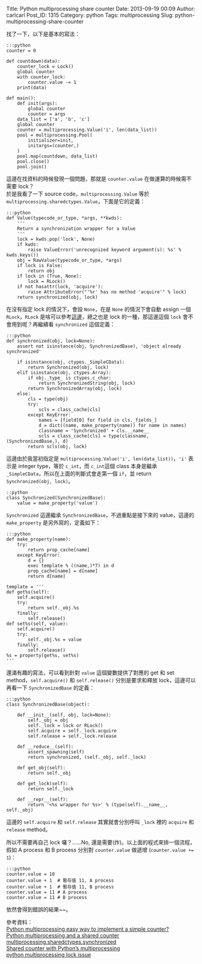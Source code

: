 Title: Python multiprocessing share counter
Date: 2013-09-19 00:09
Author: carlcarl
Post_ID: 1315
Category: python
Tags: multiprocessing
Slug: python-multiprocessing-share-counter

找了一下，以下是基本的寫法：

<!--more-->

	:::python
    counter = 0

    def countdown(data):
        counter_lock = Lock()
        global counter
        with counter_lock:
            counter.value -= 1
        print(data)

    def main():
        def init(args):
            global counter
            counter = args
        data_list = ['a', 'b', 'c']
        global counter
        counter = multiprocessing.Value('i', len(data_list))
        pool = multiprocessing.Pool(
            initializer=init,
            initargs=(counter,)
        )
        pool.map(countdown, data_list)
        pool.close()
        pool.join()

這邊在找資料的時候發現一個問題，那就是 `counter.value`
在做運算的時候需不需要 lock？  
於是我看了一下 source code，`multiprocessing.Value` 等於
`multiprocessing.sharedctypes.Value`，下面是它的定義：

	:::python
    def Value(typecode_or_type, *args, **kwds):
        '''
        Return a synchronization wrapper for a Value
        '''
        lock = kwds.pop('lock', None)
        if kwds:
            raise ValueError('unrecognized keyword argument(s): %s' % kwds.keys())
        obj = RawValue(typecode_or_type, *args)
        if lock is False:
            return obj
        if lock in (True, None):
            lock = RLock()
        if not hasattr(lock, 'acquire'):
            raise AttributeError("'%r' has no method 'acquire'" % lock)
        return synchronized(obj, lock)

在沒有指定 lock 的情況下，會設 `None`，在是 `None` 的情況下會自動 assign
一個 `RLock`，`RLock` 是啥可以參考[這邊][]，總之也是 lock
的一種，那這邊這個 `lock` 會不會用到呢？再繼續看 `synchronized`
這個定義：

	:::python
    def synchronized(obj, lock=None):
        assert not isinstance(obj, SynchronizedBase), 'object already synchronized'

        if isinstance(obj, ctypes._SimpleCData):
            return Synchronized(obj, lock)
        elif isinstance(obj, ctypes.Array):
            if obj._type_ is ctypes.c_char:
                return SynchronizedString(obj, lock)
            return SynchronizedArray(obj, lock)
        else:
            cls = type(obj)
            try:
                scls = class_cache[cls]
            except KeyError:
                names = [field[0] for field in cls._fields_]
                d = dict((name, make_property(name)) for name in names)
                classname = 'Synchronized' + cls.__name__
                scls = class_cache[cls] = type(classname, (SynchronizedBase,), d)
            return scls(obj, lock)

這邊由於我當初指定是 `multiprocessing.Value('i', len(data_list))`，`'i'`
表示是 integer type，等於 `c_int`，而 `c_int`這個 class 本身是繼承
`_SimpleCData`，所以在上面的判斷式會走第一個 `if`，並 return
`Synchronized(obj, lock)`。

	::python
    class Synchronized(SynchronizedBase):
        value = make_property('value')

`Synchronized` 這邊繼承 `SynchronizedBase`，不過重點是接下來的
value，這邊的 `make_property` 是另外寫的，定義如下：

	:::python
    def make_property(name):
        try:
            return prop_cache[name]
        except KeyError:
            d = {}
            exec template % ((name,)*7) in d
            prop_cache[name] = d[name]
            return d[name]

    template = '''
    def get%s(self):
        self.acquire()
        try:
            return self._obj.%s
        finally:
            self.release()
    def set%s(self, value):
        self.acquire()
        try:
            self._obj.%s = value
        finally:
            self.release()
    %s = property(get%s, set%s)
    '''

還滿有趣的寫法，可以看到針對 `value` 這個變數提供了對應的 get 和 set
method，`self.acquire()` 和 `self.release()` 分別是要求和釋放
lock，這邊可以再看一下 `SynchronizedBase` 的定義：

	:::python
    class SynchronizedBase(object):

        def __init__(self, obj, lock=None):
            self._obj = obj
            self._lock = lock or RLock()
            self.acquire = self._lock.acquire
            self.release = self._lock.release

        def __reduce__(self):
            assert_spawning(self)
            return synchronized, (self._obj, self._lock)

        def get_obj(self):
            return self._obj

        def get_lock(self):
            return self._lock

        def __repr__(self):
            return '<%s wrapper for %s>' % (type(self).__name__, self._obj)

這邊的 `self.acquire` 和 `self.release` 其實就會分別呼叫 `_lock` 裡的
`acquire` 和 `release` method。

所以不需要再自己 lock 囉？......No,
還是需要(炸)。以上面的程式來排一個流程，假如 A process 和 B process
分別對 `counter.value` 做遞增 (`counter.value += 1`)：

	:::python
    counter.value = 10
    counter.value + 1  # 暫存值 11, A process
    counter.value + 1  # 暫存值 11, B process
    counter.value = 11 # A process
    counter.value = 11 # B process

依然會得到錯誤的結果~~。

參考資料：  
[Python multiprocessing easy way to implement a simple counter?][]  
[Python multiprocessing and a shared counter][]  
[multiprocessing.sharedctypes.synchronized][]  
[Shared counter with Python’s multiprocessing][]  
[python multiprocessing lock issue][]

  [這邊]: http://blog.csdn.net/JGood/article/details/4305604
  [Python multiprocessing easy way to implement a simple counter?]: http://stackoverflow.com/questions/1233222/
  [Python multiprocessing and a shared counter]: http://stackoverflow.com/questions/1233222/python-multiprocessing-easy-way-to-implement-a-simple-counter
  [multiprocessing.sharedctypes.synchronized]: http://docs.python.org/2/library/multiprocessing.html#multiprocessing.sharedctypes.synchronized
  [Shared counter with Python’s multiprocessing]: http://eli.thegreenplace.net/2012/01/04/shared-counter-with-pythons-multiprocessing/
  [python multiprocessing lock issue]: http://stackoverflow.com/questions/8276933/python-multiprocessing-lock-issue
